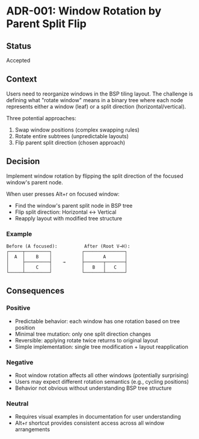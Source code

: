 # ADR-001: Window Rotation by Parent Split Flip

## Status
Accepted

## Context
Users need to reorganize windows in the BSP tiling layout. The challenge is defining what "rotate window" means in a binary tree where each node represents either a window (leaf) or a split direction (horizontal/vertical).

Three potential approaches:
1. Swap window positions (complex swapping rules)
2. Rotate entire subtrees (unpredictable layouts)
3. Flip parent split direction (chosen approach)

## Decision
Implement window rotation by flipping the split direction of the focused window's parent node.

When user presses Alt+r on focused window:
- Find the window's parent split node in BSP tree
- Flip split direction: Horizontal ↔ Vertical
- Reapply layout with modified tree structure

### Example
```
Before (A focused):          After (Root V→H):
┌─────┬─────────┐           ┌───────────────┐
│  A  │    B    │           │       A       │
│     ├─────────┤    →      ├───────┬───────┤
│     │    C    │           │   B   │   C   │
└─────┴─────────┘           └───────┴───────┘
```

## Consequences

### Positive
- Predictable behavior: each window has one rotation based on tree position
- Minimal tree mutation: only one split direction changes
- Reversible: applying rotate twice returns to original layout
- Simple implementation: single tree modification + layout reapplication

### Negative
- Root window rotation affects all other windows (potentially surprising)
- Users may expect different rotation semantics (e.g., cycling positions)
- Behavior not obvious without understanding BSP tree structure

### Neutral
- Requires visual examples in documentation for user understanding
- Alt+r shortcut provides consistent access across all window arrangements
